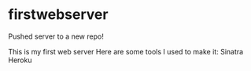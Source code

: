 # firstwebserver
Pushed server to a new repo!

This is my first web server
Here are some tools I used to make it:
Sinatra 
Heroku
